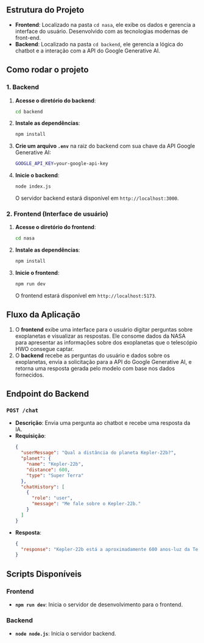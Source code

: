 ## Estrutura do Projeto

- **Frontend**: Localizado na pasta `cd nasa`, ele exibe os dados e gerencia a interface do usuário. Desenvolvido com as tecnologias modernas de front-end.
- **Backend**: Localizado na pasta `cd backend`, ele gerencia a lógica do chatbot e a interação com a API do Google Generative AI.

## Como rodar o projeto

### 1. Backend

1. **Acesse o diretório do backend**:
   ```bash
   cd backend
   ```

2. **Instale as dependências**:
   ```bash
   npm install
   ```

3. **Crie um arquivo `.env`** na raiz do backend com sua chave da API Google Generative AI:
   ```bash
   GOOGLE_API_KEY=your-google-api-key
   ```

4. **Inicie o backend**:
   ```bash
   node index.js
   ```

   O servidor backend estará disponível em `http://localhost:3000`.

### 2. Frontend (Interface de usuário)

1. **Acesse o diretório do frontend**:
   ```bash
   cd nasa
   ```

2. **Instale as dependências**:
   ```bash
   npm install
   ```

3. **Inicie o frontend**:
   ```bash
   npm run dev
   ```

   O frontend estará disponível em `http://localhost:5173`.

## Fluxo da Aplicação

1. O **frontend** exibe uma interface para o usuário digitar perguntas sobre exoplanetas e visualizar as respostas. Ele consome dados da NASA para apresentar as informações sobre dos exoplanetas que o telescópio HWO consegue captar.
2. O **backend** recebe as perguntas do usuário e dados sobre os exoplanetas, envia a solicitação para a API do Google Generative AI, e retorna uma resposta gerada pelo modelo com base nos dados fornecidos.

## Endpoint do Backend

### `POST /chat`
- **Descrição**: Envia uma pergunta ao chatbot e recebe uma resposta da IA.
- **Requisição**:
  ```json
  {
    "userMessage": "Qual a distância do planeta Kepler-22b?",
    "planet": {
      "name": "Kepler-22b",
      "distance": 600,
      "type": "Super Terra"
    },
    "chatHistory": [
      {
        "role": "user",
        "message": "Me fale sobre o Kepler-22b."
      }
    ]
  }
  ```
- **Resposta**:
  ```json
  {
    "response": "Kepler-22b está a aproximadamente 600 anos-luz da Terra e é classificado como uma Super Terra."
  }
  ```

## Scripts Disponíveis

### Frontend

- **`npm run dev`**: Inicia o servidor de desenvolvimento para o frontend.

### Backend

- **`node node.js`**: Inicia o servidor backend.
